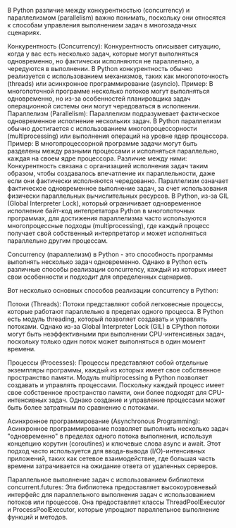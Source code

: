 В Python различие между конкурентностью (concurrency) и параллелизмом (parallelism) важно понимать, поскольку они относятся к способам управления выполнением задач в многозадачных сценариях.

Конкурентность (Concurrency):
Конкурентность описывает ситуацию, когда у вас есть несколько задач, которые могут выполняться одновременно, но фактически исполняются не параллельно, а чередуются в выполнении.
В Python конкурентность обычно реализуется с использованием механизмов, таких как многопоточность (threads) или асинхронное программирование (asyncio).
Пример: В многопоточной программе несколько потоков могут выполняться одновременно, но из-за особенностей планировщика задач операционной системы они могут чередоваться в исполнении.
Параллелизм (Parallelism):
Параллелизм подразумевает фактическое одновременное исполнение нескольких задач.
В Python параллелизм обычно достигается с использованием многопроцессорности (multiprocessing) или выполнения операций на уровне ядер процессора.
Пример: В многопроцессорной программе задачи могут быть разделены между разными процессами и исполняться параллельно, каждая на своем ядре процессора.
Различие между ними:
Конкурентность связана с организацией исполнения задач таким образом, чтобы создавалось впечатление их параллельности, даже если они фактически исполняются чередованно.
Параллелизм означает фактическое одновременное выполнение задач, за счет использования физически параллельных вычислительных ресурсов.
В Python, из-за GIL (Global Interpreter Lock), который ограничивает одновременное исполнение байт-код интепретатора Python в многопоточных программах, 
для достижения параллелизма часто используются многопроцессные подходы (multiprocessing), где каждый процесс получает свой собственный интерпретатор и может исполняться параллельно другим процессам.

Concurrency (параллелизм) в Python - это способность программы выполнять несколько задач одновременно. Однако в Python есть различные способы реализации concurrency, каждый из которых имеет свои особенности и подходит для определенных сценариев.

Вот несколько основных способов реализации concurrency в Python:

Потоки (Threads): Потоки представляют собой легковесные процессы, которые работают параллельно в пределах одного процесса. В Python есть модуль threading, который позволяет создавать и управлять потоками. Однако из-за Global Interpreter Lock (GIL) в CPython потоки могут быть неэффективными при выполнении CPU-интенсивных задач, поскольку только один поток может выполняться в один момент времени.

Процессы (Processes): Процессы представляют собой отдельные экземпляры программы, каждый из которых имеет свое собственное пространство памяти. Модуль multiprocessing в Python позволяет создавать и управлять процессами. Поскольку каждый процесс имеет свое собственное пространство памяти, они более подходят для CPU-интенсивных задач. Однако создание и управление процессами может быть более затратным по сравнению с потоками.

Асинхронное программирование (Asynchronous Programming): Асинхронное программирование позволяет выполнить несколько задач "одновременно" в пределах одного потока выполнения, используя концепцию корутин (coroutines) и ключевые слова async и await. Этот подход часто используется для ввода-вывода (I/O)-интенсивных приложений, таких как сетевое взаимодействие, где большая часть времени затрачивается на ожидание ответа от удаленных серверов.

Параллельное выполнение задач с использованием библиотеки concurrent.futures: Эта библиотека предоставляет высокоуровневый интерфейс для параллельного выполнения задач с использованием потоков или процессов. Она предоставляет классы ThreadPoolExecutor и ProcessPoolExecutor, которые упрощают параллельное выполнение функций и методов.